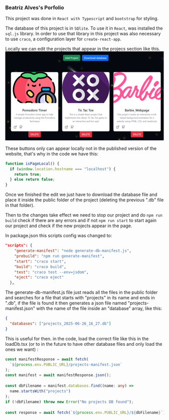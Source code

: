 ### Beatriz Alves's Porfolio

This project was done in `React with Typescript` and `bootstrap` for styling.

The database of this project is in `SQlite`. To use it in `React`, was installed the `sql.js` library. In order to use that library in this project was also necessary to use `craco`, a configuration layer for `create-react-app`.

Locally we can edit the projects that appear in the projecs section like this.
![alt text](example_local_create_project.png)

These buttons only can appear locally not in the published version of the website, that's why in the code we have this:

```js
function isPageLocal() {
  if (window.location.hostname === "localhost") {
    return true;
  } else return false;
}
```

Once we finished the edit we just have to download the database file and place it inside the public folder of the project (deleting the previous ".db" file in that folder).

Then to the changes take effect we need to stop our project and do `npm run build` check if there are any errors and if not `npm run start` to start again our project and check if the new projects appear in the page.

In package.json this scripts config was changed to:

```json
"scripts": {
    "generate-manifest": "node generate-db-manifest.js",
    "prebuild": "npm run generate-manifest",
    "start": "craco start",
    "build": "craco build",
    "test": "craco test --env=jsdom",
    "eject": "craco eject"
  },
```

The generate-db-manifest.js file just reads all the files in the public folder and searches for a file that starts with "projects" in its name and ends in ".db", if the file is found it then generates a json file named "projects-manifest.json" with the name of the file inside an "database" array, like this:

```json
{
  "databases": ["projects_2025-06-26_16_27.db"]
}
```

This is useful for then. in the code, load the correct file like this in the loadDb.tsx (or to in the future to have other database files and only load the ones we want) :

```typescript
const manifestResponse = await fetch(
  `${process.env.PUBLIC_URL}/projects-manifest.json`
);
const manifest = await manifestResponse.json();

const dbFilename = manifest.databases.find((name: any) =>
  name.startsWith("projects")
);
if (!dbFilename) throw new Error("No projects DB found");

const response = await fetch(`${process.env.PUBLIC_URL}/${dbFilename}`);
```
